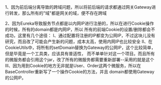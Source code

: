 1、因为前后端分离导致的跨域问题，所以将前后端的请求都通过网关Gateway进行转发，那么所有的"域"都是网关的域，便不存在跨域

2、因为Eureka导致服务节点都是以内网IP进行注册的，所以在进行Cookie操作的时候，所有的domain都是内网IP，所以
所有的前端Cookie的设置/删除都会不成功，这里有几个途径：
    I、通过配置将注册的IP都变为公网IP，不过这块儿没有研究，而且改了可能会产生新的问题，成本太高，使用内网IP也比较安全
    II、在CookieUtils中，将所有的setDomain替换为Gateway的公网IP，这个比较简单，但是毕竟是一个工具类，应该具有普适性，
    而不单单针对这一个项目。而且所有的微服务都会引用这个jar，改了所有的微服务都需要重新部署--采用的就是这个
    III、因为用到Cookie的地方无非就是User、Order这两个微服务，所以在BaseController重新写了一个操作Cookie的方法，并且
    domain都使用Gateway的公网IP。
